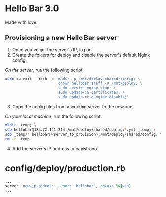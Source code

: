 # Hello Bar 3.0

Made with love.

## Provisioning a new Hello Bar server

1. Once you've got the server's IP, log on.
2. Create the folders for deploy and disable the server's default Nginx config.

*On the server*, run the following script:

```bash
sudo su root - bash -c 'mkdir -p /mnt/deploy/shared/config; \
                        chown hellobar:staff -R /mnt/deploy; \
                        sudo service nginx stop; \
                        sudo update-ca-certificates; \
                        sudo update-rc.d nginx disable;'
```

3. Copy the config files from a working server to the new one.

*On your local machine*, run the following script:

```bash
mkdir _temp; \
scp hellobar@184.72.141.214:/mnt/deploy/shared/config/*.yml _temp; \
scp _temp/* hellobar@<server_to_provision>:/mnt/deploy/shared/config; \
rm -r _temp
```
4. Add the server's IP address to capistrano.

# config/deploy/production.rb

```ruby
...
server 'new-ip-address', user: 'hellobar', roles: %w{web}
...
```
